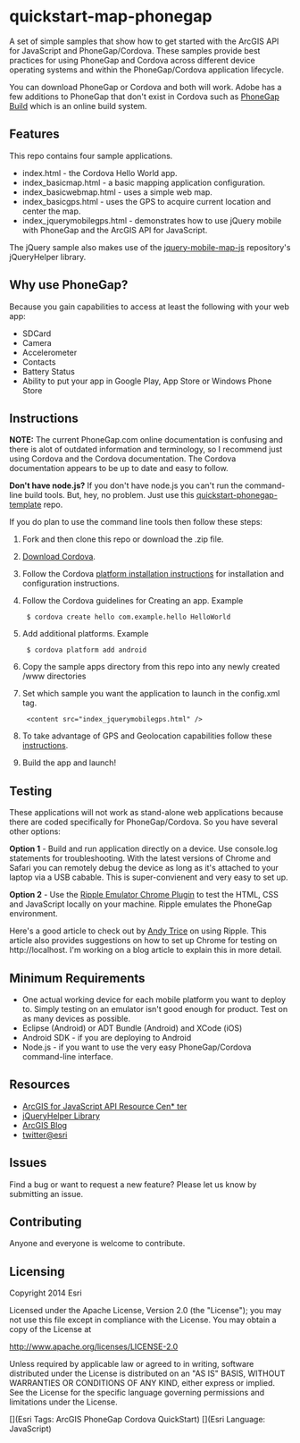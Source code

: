 # quickstart-map-phonegap

A set of simple samples that show how to get started with the ArcGIS API for JavaScript and PhoneGap/Cordova. These samples provide best practices for using PhoneGap and Cordova across different device operating systems and within the PhoneGap/Cordova application lifecycle.

You can download PhoneGap or Cordova and both will work. Adobe has a few additions to PhoneGap that don't exist in Cordova such as [PhoneGap Build](https://build.phonegap.com/apps) which is an online build system. 

## Features
This repo contains four sample applications. 

* index.html - the Cordova Hello World app. 
* index_basicmap.html - a basic mapping application configuration.
* index_basicwebmap.html - uses a simple web map.
* index_basicgps.html - uses the GPS to acquire current location and center the map.
* index_jquerymobilegps.html - demonstrates how to use jQuery mobile with PhoneGap and the ArcGIS API for JavaScript. 

The jQuery sample also makes use of the [jquery-mobile-map-js](https://github.com/Esri/jquery-mobile-map-js) repository's jQueryHelper library.

## Why use PhoneGap?

Because you gain capabilities to access at least the following with your web app:
* SDCard
* Camera
* Accelerometer
* Contacts
* Battery Status
* Ability to put your app in Google Play, App Store or Windows Phone Store

## Instructions

**NOTE:** The current PhoneGap.com online documentation is confusing and there is alot of outdated information and terminology, so I recommend just using Cordova and the Cordova documentation. The Cordova documentation appears to be up to date and easy to follow. 

**Don't have node.js?** If you don't have node.js you can't run the command-line build tools. But, hey, no problem. Just use this [quickstart-phonegap-template](https://github.com/andygup/quickstart-phonegap-template) repo.

If you do plan to use the command line tools then follow these steps:

1. Fork and then clone this repo or download the .zip file. 
2. [Download Cordova](http://cordova.apache.org/).
3. Follow the Cordova [platform installation instructions](http://cordova.apache.org/docs/en/3.1.0/guide_platforms_index.md.html#Platform%20Guides) for installation and configuration instructions.
4. Follow the Cordova guidelines for Creating an app. Example

		$ cordova create hello com.example.hello HelloWorld

5. Add additional platforms. Example

		$ cordova platform add android

6. Copy the sample apps directory from this repo into any newly created /www directories
7. Set which sample you want the application to launch in the config.xml <content> tag.

    	<content src="index_jquerymobilegps.html" />

8. To take advantage of GPS and Geolocation capabilities follow these [instructions](http://cordova.apache.org/docs/en/3.1.0/cordova_geolocation_geolocation.md.html#Geolocation).
9. Build the app and launch!

## Testing

These applications will not work as stand-alone web applications because there are coded specifically for PhoneGap/Cordova. So you have several other options:

**Option 1** - Build and run application directly on a device. Use console.log statements for troubleshooting. With the latest versions of Chrome and Safari you can remotely debug the device as long as it's attached to your laptop via a USB cabable. This is super-convienent and very easy to set up.

**Option 2** - Use the [Ripple Emulator Chrome Plugin](https://chrome.google.com/webstore/detail/ripple-emulator-beta/geelfhphabnejjhdalkjhgipohgpdnoc?hl=en) to test the HTML, CSS and JavaScript locally on your machine. Ripple emulates the PhoneGap environment.

Here's a good article to check out by [Andy Trice](http://www.tricedesigns.com/2013/01/18/my-workflow-for-developing-phonegap-applications/) on using Ripple. This article also provides suggestions on how to set up Chrome for testing on http://localhost. I'm working on a blog article to explain this in more detail.


## Minimum Requirements

* One actual working device for each mobile platform you want to deploy to. Simply testing on an emulator isn't good enough for product. Test on as many devices as possible.
* Eclipse (Android) or ADT Bundle (Android) and XCode (iOS)
* Android SDK - if you are deploying to Android
* Node.js - if you want to use the very easy PhoneGap/Cordova command-line interface.

## Resources

* [ArcGIS for JavaScript API Resource Cen* ter](http://help.arcgis.com/en/webapi/javascript/arcgis/index.html)
* [jQueryHelper Library](https://github.com/Esri/jquery-mobile-map-js)
* [ArcGIS Blog](http://blogs.esri.com/esri/arcgis/)
* [twitter@esri](http://twitter.com/esri)

## Issues

Find a bug or want to request a new feature?  Please let us know by submitting an issue.

## Contributing

Anyone and everyone is welcome to contribute. 

## Licensing
Copyright 2014 Esri

Licensed under the Apache License, Version 2.0 (the "License");
you may not use this file except in compliance with the License.
You may obtain a copy of the License at

   http://www.apache.org/licenses/LICENSE-2.0

Unless required by applicable law or agreed to in writing, software
distributed under the License is distributed on an "AS IS" BASIS,
WITHOUT WARRANTIES OR CONDITIONS OF ANY KIND, either express or implied.
See the License for the specific language governing permissions and
limitations under the License.

[](Esri Tags: ArcGIS PhoneGap Cordova QuickStart)
[](Esri Language: JavaScript)
